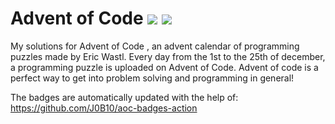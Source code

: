 # Advent of Code ![](https://img.shields.io/badge/day%20📅-23-blue)      ![](https://img.shields.io/badge/stars%20⭐-34-yellow)  
My solutions for Advent of Code , an advent calendar of programming puzzles made by Eric Wastl. Every day from the 1st to the 25th of december, a programming puzzle is uploaded on Advent of Code. Advent of code is a perfect way to get into problem solving and programming in general!

The badges are automatically updated with the help of: https://github.com/J0B10/aoc-badges-action
